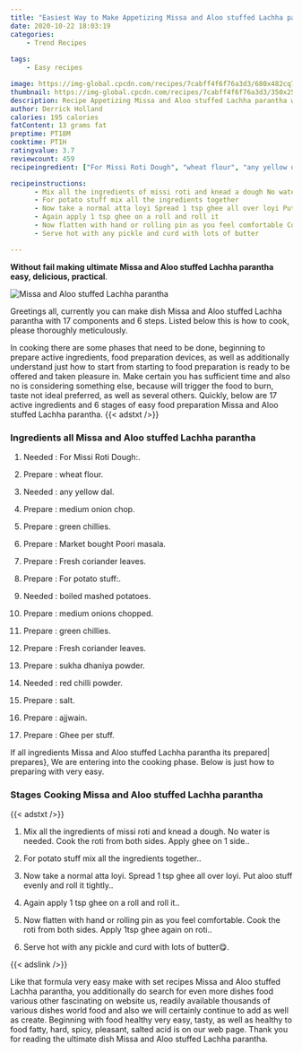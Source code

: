 ```yaml
---
title: "Easiest Way to Make Appetizing Missa and Aloo stuffed Lachha parantha"
date: 2020-10-22 18:03:19
categories:
    - Trend Recipes
    
tags:
    - Easy recipes

image: https://img-global.cpcdn.com/recipes/7cabff4f6f76a3d3/680x482cq70/missa-and-aloo-stuffed-lachha-parantha-recipe-main-photo.jpg
thumbnail: https://img-global.cpcdn.com/recipes/7cabff4f6f76a3d3/350x250cq70/missa-and-aloo-stuffed-lachha-parantha-recipe-main-photo.jpg
description: Recipe Appetizing Missa and Aloo stuffed Lachha parantha with 17 ingredients and 6 stages of easy cooking.
author: Derrick Holland
calories: 195 calories
fatContent: 13 grams fat
preptime: PT18M
cooktime: PT1H
ratingvalue: 3.7
reviewcount: 459
recipeingredient: ["For Missi Roti Dough", "wheat flour", "any yellow dal", "medium onion chop", "green chillies", "Market bought Poori masala", "Fresh coriander leaves", "For potato stuff", "boiled mashed potatoes", "medium onions chopped", "green chillies", "Fresh coriander leaves", "sukha dhaniya powder", "red chilli powder", "salt", "ajjwain", "Ghee per stuff"]

recipeinstructions: 
      - Mix all the ingredients of missi roti and knead a dough No water is needed Cook the roti from both sides Apply ghee on 1 side 
      - For potato stuff mix all the ingredients together 
      - Now take a normal atta loyi Spread 1 tsp ghee all over loyi Put aloo stuff evenly and roll it tightly 
      - Again apply 1 tsp ghee on a roll and roll it 
      - Now flatten with hand or rolling pin as you feel comfortable Cook the roti from both sides Apply 1tsp ghee again on roti 
      - Serve hot with any pickle and curd with lots of butter

---
```




**Without fail making ultimate Missa and Aloo stuffed Lachha parantha easy, delicious, practical**. 


![Missa and Aloo stuffed Lachha parantha](https://img-global.cpcdn.com/recipes/7cabff4f6f76a3d3/680x482cq70/missa-and-aloo-stuffed-lachha-parantha-recipe-main-photo.jpg "Missa and Aloo stuffed Lachha parantha")




Greetings all, currently you can make dish Missa and Aloo stuffed Lachha parantha with 17 components and 6 steps. Listed below this is how to cook, please thoroughly meticulously.

In cooking there are some phases that need to be done, beginning to prepare active ingredients, food preparation devices, as well as additionally understand just how to start from starting to food preparation is ready to be offered and taken pleasure in. Make certain you has sufficient time and also no is considering something else, because will trigger the food to burn, taste not ideal preferred, as well as several others. Quickly, below are 17 active ingredients and 6 stages of easy food preparation Missa and Aloo stuffed Lachha parantha.
{{< adstxt />}}

### Ingredients all Missa and Aloo stuffed Lachha parantha


1. Needed  : For Missi Roti Dough:.

1. Prepare  : wheat flour.

1. Needed  : any yellow dal.

1. Prepare  : medium onion chop.

1. Prepare  : green chillies.

1. Prepare  : Market bought Poori masala.

1. Prepare  : Fresh coriander leaves.

1. Prepare  : For potato stuff:.

1. Needed  : boiled mashed potatoes.

1. Prepare  : medium onions chopped.

1. Prepare  : green chillies.

1. Prepare  : Fresh coriander leaves.

1. Prepare  : sukha dhaniya powder.

1. Needed  : red chilli powder.

1. Prepare  : salt.

1. Prepare  : ajjwain.

1. Prepare  : Ghee per stuff.



If all ingredients Missa and Aloo stuffed Lachha parantha its prepared| prepares}, We are entering into the cooking phase. Below is just how to preparing with very easy.

### Stages Cooking Missa and Aloo stuffed Lachha parantha

{{< adstxt />}}


1. Mix all the ingredients of missi roti and knead a dough. No water is needed. Cook the roti from both sides. Apply ghee on 1 side..



1. For potato stuff mix all the ingredients together..



1. Now take a normal atta loyi. Spread 1 tsp ghee all over loyi. Put aloo stuff evenly and roll it tightly..



1. Again apply 1 tsp ghee on a roll and roll it..



1. Now flatten with hand or rolling pin as you feel comfortable. Cook the roti from both sides. Apply 1tsp ghee again on roti..



1. Serve hot with any pickle and curd with lots of butter😋.





{{< adslink />}}

Like that formula very easy make with set recipes Missa and Aloo stuffed Lachha parantha, you additionally do search for even more dishes food various other fascinating on website us, readily available thousands of various dishes world food and also we will certainly continue to add as well as create. Beginning with food healthy very easy, tasty, as well as healthy to food fatty, hard, spicy, pleasant, salted acid is on our web page. Thank you for reading the ultimate dish Missa and Aloo stuffed Lachha parantha.
